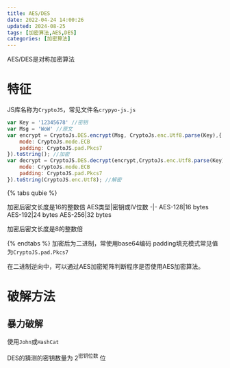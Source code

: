 ```yaml
---
title: AES/DES
date: 2022-04-24 14:00:26
updated: 2024-08-25
tags: [加密算法,AES,DES]
categories: [加密算法]
---
```


AES/DES是对称加密算法

# 特征
JS库名称为`CryptoJS`，常见文件名`crypyo-js.js`
```js
var Key = '12345678' //密钥
var Msg = 'WoW' //原文
var encrypt = CryptoJs.DES.encrypt(Msg, CryptoJs.enc.Utf8.parse(Key),{
	mode: CryptoJs.mode.ECB
	padding: CryptoJS.pad.Pkcs7
}).toString(); //加密
var decrypt = CryptoJS.DES.decrypt(encrypt,CryptoJs.enc.Utf8.parse(Key),{
	mode: CryptoJs.mode.ECB
	padding: CryptoJS.pad.Pkcs7
}).toString(CryptoJS.enc.Utf8); //解密
```

{% tabs qubie %}
<!-- tab AES -->
加密后密文长度是16的整数倍
AES类型|密钥或IV位数
-|-
AES-128|16 bytes
AES-192|24 bytes
AES-256|32 bytes
<!-- endtab -->

<!-- tab DES -->
加密后密文长度是8的整数倍
<!-- endtab -->
{% endtabs %}
加密后为二进制，常使用base64编码
padding填充模式常见值为`CryptoJS.pad.Pkcs7`

在二进制逆向中，可以通过AES加密矩阵判断程序是否使用AES加密算法。

# 破解方法
## 暴力破解
使用`John`或`HashCat`

DES的猜测的密钥数量为 2<sup>密钥位数</sup> 位
